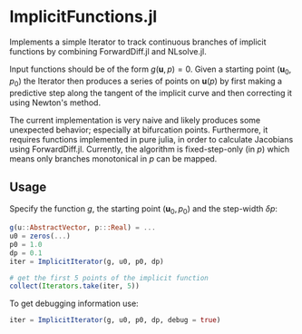 # ImplicitFunctions.jl

Implements a simple Iterator to track continuous branches of implicit functions
by combining ForwardDiff.jl and NLsolve.jl.

Input functions should be of the form $g(\mathbf{u},p)=0$. Given a starting
point $(\mathbf{u}_0,p_0)$ the Iterator then produces a series of points on
$\mathbf{u}(p)$ by first making a predictive step along the tangent of the
implicit curve and then correcting it using Newton's method.

The current implementation is very naive and likely produces some unexpected
behavior; especially at bifurcation points. Furthermore, it requires functions
implemented in pure julia, in order to calculate Jacobians using ForwardDiff.jl.
Currently, the algorithm is fixed-step-only (in $p$) which means only branches
monotonical in $p$ can be mapped.

## Usage

Specify the function $g$, the starting point $(\mathbf{u}_0,p_0)$ and the
step-width $\delta p$:

```julia
g(u::AbstractVector, p:::Real) = ...
u0 = zeros(...)
p0 = 1.0
dp = 0.1
iter = ImplicitIterator(g, u0, p0, dp)

# get the first 5 points of the implicit function
collect(Iterators.take(iter, 5))
```

To get debugging information use:

```julia
iter = ImplicitIterator(g, u0, p0, dp, debug = true)
```
